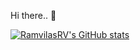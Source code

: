 Hi there.. 👋

[![RamvilasRV's GitHub stats](https://github-readme-stats.vercel.app/api?username=RamvilasRV&show_icons=true&theme=radical)](https://github.com/ramvilasrv)
